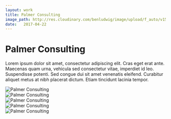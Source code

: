 ```yaml
---
layout: work
title: Palmer Consulting
image_path: http://res.cloudinary.com/benludwig/image/upload/f_auto/v1500154922/palmer-2_m0imw6.jpg
date:   2017-04-22
---
```

<div class="grid-container">
<div class="grid">
<div class="grid-sizer"></div>
<div class="grid-item">
  <div class="copy-block revealblock">
    <h1>Palmer Consulting</h1>
    <p>Lorem ipsum dolor sit amet, consectetur adipiscing elit. Cras eget erat ante. Maecenas quam urna, vehicula sed consectetur vitae, imperdiet id leo. Suspendisse potenti. Sed congue dui sit amet venenatis eleifend. Curabitur aliquet metus at nibh placerat dictum. Etiam tincidunt lacinia tempor.</p>
  </div>
</div>
<div class="grid-item">
<img src="http://res.cloudinary.com/benludwig/image/upload/f_auto/v1500154921/palmer-1_mjxigb.jpg" class="revealblock" alt="Palmer Consulting">
</div>
<div class="grid-item">
<img src="http://res.cloudinary.com/benludwig/image/upload/f_auto/v1500154922/palmer-2_m0imw6.jpg" class="revealblock" alt="Palmer Consulting">
</div>
<div class="grid-item">
<img src="http://res.cloudinary.com/benludwig/image/upload/f_auto/v1500154918/palmer-3_ajreii.jpg" class="revealblock" alt="Palmer Consulting">
</div>
<div class="grid-item">
<img src="http://res.cloudinary.com/benludwig/image/upload/f_auto/v1500154925/palmer-4_uhqdyd.jpg" class="revealblock" alt="Palmer Consulting">
</div>
<div class="grid-item">
<img src="http://res.cloudinary.com/benludwig/image/upload/f_auto/v1500154919/palmer-5_u05hnj.jpg" class="revealblock" alt="Palmer Consulting">
</div>
</div>
</div>
